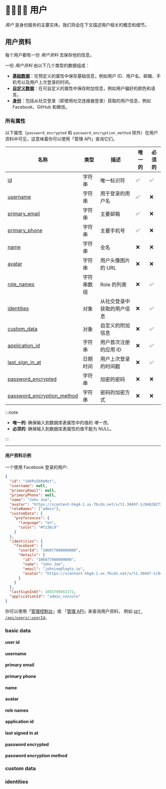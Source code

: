 # 👨‍👩‍👧‍👦 用户

_用户_ 是身份服务的主要实体。我们将会在下文描述用户相关的概念和细节。

## 用户资料

每个用户都有一份 _用户资料_ 去保存他的信息。

一份 _用户资料_ 由以下几个类型的数据组成：

- [**基础数据**](#basic-data)：在预定义的属性中保存基础信息，例如用户 ID、用户名、邮箱、手机号以及用户上次登录的时间。
- [**自定义数据**](#custom-data)：在可自定义的属性中保存附加信息，例如用户偏好的颜色和语言。
- [**身份**](#identities)：包括从社交登录（即使用社交连接器登录）获取的用户信息，例如 Facebook、GitHub 和微信。

### 所有属性

以下属性（`password_encrypted` 和 `password_encryption_method` 除外）在用户资料中可见，这意味着你可以使用「管理 API」查询它们。

| 名称                                                      | 类型       | 描述                       | 唯一的 | 必须的 |
| --------------------------------------------------------- | ---------- | -------------------------- | ------ | ------ |
| [id](#user-id)                                            | 字符串     | 唯一标识符                 | ✅     | ✅     |
| [username](#username)                                     | 字符串     | 用于登录的用户名           | ✅     | ❌     |
| [primary_email](#primary-email)                           | 字符串     | 主要邮箱                   | ✅     | ❌     |
| [primary_phone](#primary-phone)                           | 字符串     | 主要手机号                 | ✅     | ❌     |
| [name](#name)                                             | 字符串     | 全名                       | ❌     | ❌     |
| [avatar](#avatar)                                         | 字符串     | 用户头像图片的 URL         | ❌     | ❌     |
| [role_names](#role-names)                                 | 字符串数组 | Role 的列表                | ❌     | ✅     |
| [identities](#identities)                                 | 对象       | 从社交登录中获取的用户信息 | ❌     | ✅     |
| [custom_data](#custom-data)                               | 对象       | 自定义的附加信息           | ❌     | ✅     |
| [application_id](#application-id)                         | 字符串     | 用户首次注册的应用 ID      | ❌     | ✅     |
| [last_sign_in_at](#last-signed-in-at)                     | 日期时间   | 用户上次登录的时间戳       | ❌     | ✅     |
| [password_encrypted](#password-encrypted)                 | 字符串     | 加密的密码                 | ❌     | ❌     |
| [password_encryption_method](#password-encryption-method) | 字符串     | 密码的加密方式             | ❌     | ❌     |

:::note

- **唯一的**: 确保输入到数据库表属性中的值的 _唯一性_。
- **必须的**: 确保输入到数据库表属性的值不能为 NULL。

:::

---

#### 用户资料示例

一个使用 Facebook 登录的用户:

```json
{
  "id": "iHXPuSb9eMzt",
  "username": null,
  "primaryEmail": null,
  "primaryPhone": null,
  "name": "John Joe",
  "avatar": "https://scontent-hkg4-1.xx.fbcdn.net/v/t1.30497-1/84628273_176159830277856_972693363922829312_n.jpg?stp=c15.0.50.50a_cp0_dst-jpg_p50x50&_nc_cat=1&ccb=1-7&_nc_sid=12b3be&_nc_ohc=znOHiwVT5CwAX8wkzRF&_nc_ht=scontent-hkg4-1.xx&edm=AP4hL3IEAAAA&oh=00_AT_qaCclh_9rMWCfRcpyQzpP1Ep7oKHE7wKwkGfbWjYdeg&oe=62D83899",
  "roleNames": ["admin"],
  "customData": {
    "preferences": {
      "language": "en",
      "color": "#f236c9"
    }
  },
  "identities": {
    "facebook": {
      "userId": "106077000000000",
      "details": {
        "id": "106077000000000",
        "name": "John Joe",
        "email": "johnjoe@logto.io",
        "avatar": "https://scontent-hkg4-1.xx.fbcdn.net/v/t1.30497-1/84628273_176159830277856_972693363922829312_n.jpg?stp=c15.0.50.50a_cp0_dst-jpg_p50x50&_nc_cat=1&ccb=1-7&_nc_sid=12b3be&_nc_ohc=znOHiwVT5CwAX8wkzRF&_nc_ht=scontent-hkg4-1.xx&edm=AP4hL3IEAAAA&oh=00_AT_qaCclh_9rMWCfRcpyQzpP1Ep7oKHE7wKwkGfbWjYdeg&oe=62D83899"
      }
    }
  },
  "lastSignInAt": 1655799453171,
  "applicationId": "admin_console"
}
```

你可以使用「[管理控制台](../../../docs/recipes/manage-users/using-admin-console#查看和更新用户资料)」或
「[管理 API](../../../docs/recipes/manage-users/using-management-api)」来查询用户资料，
例如 <a href="/api/#tag/Users/paths/~1api~1users~1:userId/get" target="_blank">`GET /api/users/:userId`</a>。

### basic data

#### user id

#### username

#### primary email

#### primary phone

#### name

#### avatar

#### role names

#### application id

#### last signed in at

#### password encrypted

#### password encryption method

### custom data

### identities
